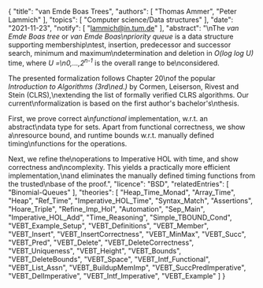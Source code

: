 {
    "title": "van Emde Boas Trees",
    "authors": [
        "Thomas Ammer",
        "Peter Lammich"
    ],
    "topics": [
        "Computer science/Data structures"
    ],
    "date": "2021-11-23",
    "notify": [
        "lammich@in.tum.de"
    ],
    "abstract": "\nThe <em>van Emde Boas tree</em> or <em>van Emde Boas\npriority queue</em> is a data structure supporting membership\ntest, insertion, predecessor and successor search, minimum and maximum\ndetermination and deletion in <em>O(log log U)</em> time, where <em>U =\n0,...,2<sup>n-1</sup></em> is the overall range to be\nconsidered. <p/> The presented formalization follows Chapter 20\nof the popular <em>Introduction to Algorithms (3rd\ned.)</em> by Cormen, Leiserson, Rivest and Stein (CLRS),\nextending the list of formally verified CLRS algorithms. Our current\nformalization is based on the first author's bachelor's\nthesis. <p/> First, we prove correct a\n<em>functional</em> implementation, w.r.t. an abstract\ndata type for sets. Apart from functional correctness, we show a\nresource bound, and runtime bounds w.r.t. manually defined timing\nfunctions for the operations. <p/> Next, we refine the\noperations to Imperative HOL with time, and show correctness and\ncomplexity. This yields a practically more efficient implementation,\nand eliminates the manually defined timing functions from the trusted\nbase of the proof.",
    "licence": "BSD",
    "relatedEntries": [
        "Binomial-Queues"
    ],
    "theories": [
        "Heap_Time_Monad",
        "Array_Time",
        "Heap",
        "Ref_Time",
        "Imperative_HOL_Time",
        "Syntax_Match",
        "Assertions",
        "Hoare_Triple",
        "Refine_Imp_Hol",
        "Automation",
        "Sep_Main",
        "Imperative_HOL_Add",
        "Time_Reasoning",
        "Simple_TBOUND_Cond",
        "VEBT_Example_Setup",
        "VEBT_Definitions",
        "VEBT_Member",
        "VEBT_Insert",
        "VEBT_InsertCorrectness",
        "VEBT_MinMax",
        "VEBT_Succ",
        "VEBT_Pred",
        "VEBT_Delete",
        "VEBT_DeleteCorrectness",
        "VEBT_Uniqueness",
        "VEBT_Height",
        "VEBT_Bounds",
        "VEBT_DeleteBounds",
        "VEBT_Space",
        "VEBT_Intf_Functional",
        "VEBT_List_Assn",
        "VEBT_BuildupMemImp",
        "VEBT_SuccPredImperative",
        "VEBT_DelImperative",
        "VEBT_Intf_Imperative",
        "VEBT_Example"
    ]
}